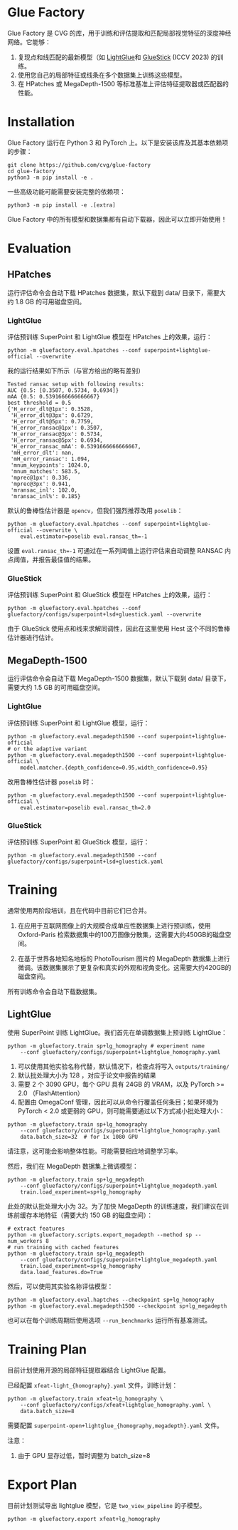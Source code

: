 # Glue Factory
Glue Factory 是 CVG 的库，用于训练和评估提取和匹配局部视觉特征的深度神经网络。它能够：

1. 复现点和线匹配的最新模型（如 [LightGlue](https://github.com/cvg/LightGlue)和 [GlueStick](https://github.com/cvg/GlueStick) (ICCV 2023) 的训练。
2. 使用您自己的局部特征或线条在多个数据集上训练这些模型。
3. 在 HPatches 或 MegaDepth-1500 等标准基准上评估特征提取器或匹配器的性能。

# Installation
Glue Factory 运行在 Python 3 和 PyTorch 上。以下是安装该库及其基本依赖项的步骤：

```shell
git clone https://github.com/cvg/glue-factory
cd glue-factory
python3 -m pip install -e .
```

一些高级功能可能需要安装完整的依赖项：
```shell
python3 -m pip install -e .[extra]
```

Glue Factory 中的所有模型和数据集都有自动下载器，因此可以立即开始使用！

# Evaluation
## HPatches
运行评估命令会自动下载 HPatches 数据集，默认下载到 data/ 目录下，需要大约 1.8 GB 的可用磁盘空间。

### LightGlue
评估预训练 SuperPoint 和 LightGlue 模型在 HPatches 上的效果，运行：
```shell
python -m gluefactory.eval.hpatches --conf superpoint+lightglue-official --overwrite
```

我的运行结果如下所示（与官方给出的略有差别）
```text
Tested ransac setup with following results:
AUC {0.5: [0.3507, 0.5734, 0.6934]}
mAA {0.5: 0.5391666666666667}
best threshold = 0.5
{'H_error_dlt@1px': 0.3528,
 'H_error_dlt@3px': 0.6729,
 'H_error_dlt@5px': 0.7759,
 'H_error_ransac@1px': 0.3507,
 'H_error_ransac@3px': 0.5734,
 'H_error_ransac@5px': 0.6934,
 'H_error_ransac_mAA': 0.5391666666666667,
 'mH_error_dlt': nan,
 'mH_error_ransac': 1.094,
 'mnum_keypoints': 1024.0,
 'mnum_matches': 583.5,
 'mprec@1px': 0.336,
 'mprec@3px': 0.941,
 'mransac_inl': 102.0,
 'mransac_inl%': 0.185}
```

默认的鲁棒性估计器是 `opencv`，但我们强烈推荐改用 `poselib`：
```shell
python -m gluefactory.eval.hpatches --conf superpoint+lightglue-official --overwrite \
    eval.estimator=poselib eval.ransac_th=-1
```

设置 `eval.ransac_th=-1` 可通过在一系列阈值上运行评估来自动调整 RANSAC 内点阈值，并报告最佳值的结果。

### GlueStick
评估预训练 SuperPoint 和 GlueStick 模型在 HPatches 上的效果，运行：
```shell
python -m gluefactory.eval.hpatches --conf gluefactory/configs/superpoint+lsd+gluestick.yaml --overwrite

```

由于 GlueStick 使用点和线来求解同调性，因此在这里使用 Hest 这个不同的鲁棒估计器进行估计。

## MegaDepth-1500
运行评估命令会自动下载 MegaDepth-1500 数据集，默认下载到 data/ 目录下，需要大约 1.5 GB 的可用磁盘空间。

### LightGlue
评估预训练 SuperPoint 和 LightGlue 模型，运行：

```shell
python -m gluefactory.eval.megadepth1500 --conf superpoint+lightglue-official
# or the adaptive variant
python -m gluefactory.eval.megadepth1500 --conf superpoint+lightglue-official \
    model.matcher.{depth_confidence=0.95,width_confidence=0.95}
```

改用鲁棒性估计器 `poselib` 时：
```shell
python -m gluefactory.eval.megadepth1500 --conf superpoint+lightglue-official \
    eval.estimator=poselib eval.ransac_th=2.0
```

### GlueStick
评估预训练 SuperPoint 和 GlueStick 模型，运行：
```shell
python -m gluefactory.eval.megadepth1500 --conf gluefactory/configs/superpoint+lsd+gluestick.yaml
```

# Training
通常使用两阶段培训，且在代码中目前它们已合并。

1. 在应用于互联网图像上的大规模合成单应性数据集上进行预训练，使用Oxford-Paris 检索数据集中的100万图像分散集，这需要大约450GB的磁盘空间。

2. 在基于世界各地知名地标的 PhotoTourism 图片的 MegaDepth 数据集上进行微调。该数据集展示了更复杂和真实的外观和视角变化。这需要大约420GB的磁盘空间。

所有训练命令会自动下载数据集。

## LightGlue
使用 SuperPoint 训练 LightGlue。我们首先在单调数据集上预训练 LightGlue：
```shell
python -m gluefactory.train sp+lg_homography # experiment name
    --conf gluefactory/configs/superpoint+lightglue_homography.yaml
```

1. 可以使用其他实验名称代替，默认情况下，检查点将写入 `outputs/training/`
2. 默认批处理大小为 128 ，对应于论文中报告的结果
3. 需要 2 个 3090 GPU，每个 GPU 具有 24GB 的 VRAM，以及 PyTorch >= 2.0 （FlashAttention）
4. 配置由 OmegaConf 管理，因此可以从命令行覆盖任何条目；如果环境为 PyTorch < 2.0 或更弱的 GPU，则可能需要通过以下方式减小批处理大小：

```shell
python -m gluefactory.train sp+lg_homography 
    --conf gluefactory/configs/superpoint+lightglue_homography.yaml  
    data.batch_size=32  # for 1x 1080 GPU
```

请注意，这可能会影响整体性能。可能需要相应地调整学习率。

然后，我们在 MegaDepth 数据集上微调模型：
```shell
python -m gluefactory.train sp+lg_megadepth 
    --conf gluefactory/configs/superpoint+lightglue_megadepth.yaml
    train.load_experiment=sp+lg_homography
```

此处的默认批处理大小为 32。为了加快 MegaDepth 的训练速度，我们建议在训练前缓存本地特征（需要大约 150 GB 的磁盘空间）：
```shell
# extract features
python -m gluefactory.scripts.export_megadepth --method sp --num_workers 8
# run training with cached features
python -m gluefactory.train sp+lg_megadepth
    --conf gluefactory/configs/superpoint+lightglue_megadepth.yaml
    train.load_experiment=sp+lg_homography
    data.load_features.do=True
```

然后，可以使用其实验名称评估模型：
```shell
python -m gluefactory.eval.haptches --checkpoint sp+lg_homography
python -m gluefactory.eval.megadepth1500 --checkpoint sp+lg_megadepth
```

也可以在每个训练周期后使用选项 `--run_benchmarks` 运行所有基准测试。

# Training Plan
目前计划使用开源的局部特征提取器结合 LightGlue 配置。

已经配置 `xfeat-light_{homography}.yaml` 文件，训练计划：
```shell
python -m gluefactory.train xfeat+lg_homography \
    --conf gluefactory/configs/xfeat+lightglue_homography.yaml \
    data.batch_size=8
```

需要配置 `superpoint-open+lightglue_{homography,megadepth}.yaml` 文件。

注意：
1. 由于 GPU 显存过低，暂时调整为 batch_size=8

# Export Plan
目前计划测试导出 lightglue 模型，它是 `two_view_pipeline` 的子模型。

```shell
python -m gluefactory.export xfeat+lg_homography
```

